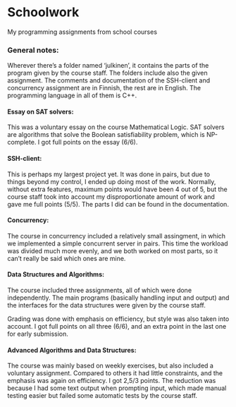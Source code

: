 # Schoolwork
My programming assignments from school courses

### General notes:
Wherever there’s a folder named ‘julkinen’, it contains the parts of the program given by the course staff. The folders include also the given assignment. The comments and documentation of the SSH-client and concurrency assignment are in Finnish, the rest are in English. The programming language in all of them is C++.

#### Essay on SAT solvers:
This was a voluntary essay on the course Mathematical Logic. SAT solvers are algorithms that solve the Boolean satisfiability problem, which is NP-complete. I got full points on the essay (6/6).

#### SSH-client:
This is perhaps my largest project yet. It was done in pairs, but due to things beyond my control, I ended up doing most of the work. Normally, without extra features, maximum points would have been 4 out of 5, but the course staff took into account my disproportionate amount of work and gave me full points (5/5). The parts I did can be found in the documentation.

#### Concurrency:
The course in concurrency included a relatively small assingment, in which we implemented a simple concurrent server in pairs. This time the workload was divided much more evenly, and we both worked on most parts, so it can’t really be said which ones are mine.

#### Data Structures and Algorithms:
The course included three assignments, all of which were done independently. The main programs (basically handling input and output) and the interfaces for the data structures were given by the course staff. 

Grading was done with emphasis on efficiency, but style was also taken into account. I got full points on all three (6/6), and an extra point in the last one for early submission.

#### Advanced Algorithms and Data Structures:
The course was mainly based on weekly exercises, but also included a voluntary assignment. Compared to others it had little constraints, and the emphasis was again on efficiency. I got 2,5/3 points. The reduction was because I had some text output when prompting input, which made manual testing easier but failed some automatic tests by the course staff.
